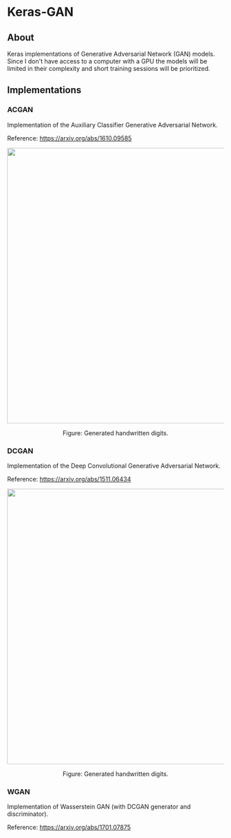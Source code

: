 # Keras-GAN

## About
Keras implementations of Generative Adversarial Network (GAN) models. Since I don't have access to a computer
with a GPU the models will be limited in their complexity and short training sessions will be prioritized.

## Implementations 
### ACGAN
Implementation of the Auxiliary Classifier Generative Adversarial Network.

Reference: https://arxiv.org/abs/1610.09585

<p align="center">
    <img src="http://eriklindernoren.se/images/acgan1.png" width="640"\>
</p>
<p align="center">
    Figure: Generated handwritten digits.
</p>

### DCGAN
Implementation of the Deep Convolutional Generative Adversarial Network.

Reference: https://arxiv.org/abs/1511.06434

<p align="center">
    <img src="http://eriklindernoren.se/images/dcgan.png" width="640"\>
</p>
<p align="center">
    Figure: Generated handwritten digits.
</p>

### WGAN
Implementation of Wasserstein GAN (with DCGAN generator and discriminator).

Reference: https://arxiv.org/abs/1701.07875